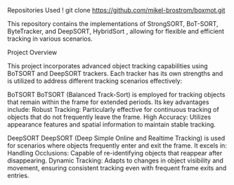 Repositories Used
! git clone https://github.com/mikel-brostrom/boxmot.git

This repository contains the implementations of StrongSORT, BoT-SORT, ByteTracker, and DeepSORT, HybridSort , allowing for flexible and efficient tracking in various scenarios.

Project Overview


This project incorporates advanced object tracking capabilities using BoTSORT and DeepSORT trackers. Each tracker has its own strengths and is utilized to address different tracking scenarios effectively:

BoTSORT
BoTSORT (Balanced Track-Sort) is employed for tracking objects that remain within the frame for extended periods. Its key advantages include:
Robust Tracking: Particularly effective for continuous tracking of objects that do not frequently leave the frame.
High Accuracy: Utilizes appearance features and spatial information to maintain stable tracking.


DeepSORT
DeepSORT (Deep Simple Online and Realtime Tracking) is used for scenarios where objects frequently enter and exit the frame. It excels in:
Handling Occlusions: Capable of re-identifying objects that reappear after disappearing.
Dynamic Tracking: Adapts to changes in object visibility and movement, ensuring consistent tracking even with frequent frame exits and entries.
